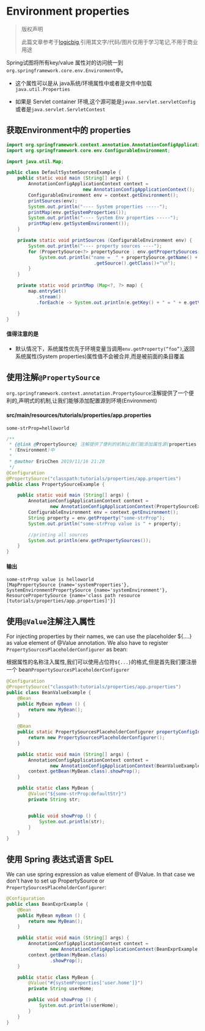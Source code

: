 # Environment properties 

> 版权声明
>
> 此篇文章参考于[logicbig](https://www.logicbig.com/),引用其文字/代码/图片仅用于学习笔记,不用于商业用途

Spring试图将所有key/value 属性对的访问统一到`org.springframework.core.env.Environment`中。

- 这个属性可以是从 java系统/环境属性中或者是文件中加载`java.util.Properties`

- 如果是 Servlet container 环境,这个源可能是`javax.servlet.servletConfig`或者是`java.servlet.ServletContest`

## 获取Environment中的 properties

```java
import org.springframework.context.annotation.AnnotationConfigApplicationContext;
import org.springframework.core.env.ConfigurableEnvironment;

import java.util.Map;

public class DefaultSystemSourcesExample {
    public static void main (String[] args) {
        AnnotationConfigApplicationContext context =
                            new AnnotationConfigApplicationContext();
        ConfigurableEnvironment env = context.getEnvironment();
        printSources(env);
        System.out.println("---- System properties -----");
        printMap(env.getSystemProperties());
        System.out.println("---- System Env properties -----");
        printMap(env.getSystemEnvironment());
    }

    private static void printSources (ConfigurableEnvironment env) {
        System.out.println("---- property sources ----");
        for (PropertySource<?> propertySource : env.getPropertySources()) {
            System.out.println("name =  " + propertySource.getName() + "\nsource = " + propertySource
                                .getSource().getClass()+"\n");
        }
    }

    private static void printMap (Map<?, ?> map) {
        map.entrySet()
           .stream()
           .forEach(e -> System.out.println(e.getKey() + " = " + e.getValue()));

    }
}
```

#### 值得注意的是

- 默认情况下，系统属性优先于环境变量当调用`env.getProperty(“foo”)`,返回系统属性(System properties)属性值不会被合并,而是被前面的条目覆盖

## 使用注解`@PropertySource`

`org.springframework.context.annotation.PropertySource`注解提供了一个便利的,声明式的机制,让我们能够添加配置源到环境(Environment)

#### src/main/resources/tutorials/properties/app.properties

```properties
some-strProp=helloworld
```

```java
/**
 * {@link @PropertySource} 注解提供了便利的机制让我们能添加属性源(properties source)到我们环境中
 * (Environment)中
 *
 * @author EricChen 2019/11/16 21:20
 */
@Configuration
@PropertySource("classpath:tutorials/properties/app.properties")
public class PropertySourceExample {

    public static void main (String[] args) {
        AnnotationConfigApplicationContext context =
                new AnnotationConfigApplicationContext(PropertySourceExample.class);
        ConfigurableEnvironment env = context.getEnvironment();
        String property = env.getProperty("some-strProp");
        System.out.println("some-strProp value is " + property);

        //printing all sources
        System.out.println(env.getPropertySources());
    }
}
```

#### 输出

```
some-strProp value is helloworld
[MapPropertySource {name='systemProperties'}, SystemEnvironmentPropertySource {name='systemEnvironment'}, ResourcePropertySource {name='class path resource [tutorials/properties/app.properties]'}]
```



## 使用`@Value`注解注入属性

For injecting properties by their names, we can use the placeholder ${....} as value element of @Value annotation. We also have to register `PropertySourcesPlaceholderConfigurer` as bean:

根据属性的名称注入属性,我们可以使用占位符`${...}`的格式,但是首先我们要注册一个 bean``PropertySourcesPlaceholderConfigurer``

```java
@Configuration
@PropertySource("classpath:tutorials/properties/app.properties")
public class BeanValueExample {
    @Bean
    public MyBean myBean () {
        return new MyBean();
    }

    @Bean
    public static PropertySourcesPlaceholderConfigurer propertyConfigInDev() {
        return new PropertySourcesPlaceholderConfigurer();
    }

    public static void main (String[] args) {
        AnnotationConfigApplicationContext context =
                new AnnotationConfigApplicationContext(BeanValueExample.class);
        context.getBean(MyBean.class).showProp();
    }

    public static class MyBean {
        @Value("${some-strProp:defaultStr}")
        private String str;


        public void showProp () {
            System.out.println(str);
        }
    }
}
```

## 使用 Spring 表达式语言 SpEL

We can use spring expression as value element of @Value. In that case we don't have to set up PropertySource or `PropertySourcesPlaceholderConfigurer`:

```java
@Configuration
public class BeanExprExample {
    @Bean
    public MyBean myBean () {
        return new MyBean();
    }

    public static void main (String[] args) {
        AnnotationConfigApplicationContext context =
                new AnnotationConfigApplicationContext(BeanExprExample.class);
        context.getBean(MyBean.class)
                .showProp();
    }

    public static class MyBean {
        @Value("#{systemProperties['user.home']}")
        private String userHome;

        public void showProp () {
            System.out.println(userHome);
        }
    }
}
```

